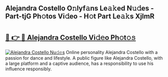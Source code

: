 ## Alejandra Costello O𝚗lyf𝚊ns Le𝚊𝚔ed N𝚞𝚍es - Part-tjG Ph𝚘tos Vi𝚍eo - H𝚘t Part Le𝚊𝚔s XjlmR

# <h2><a href="http://hffu90.feru.top/?c=Alejandra+Costello">🔗 👉 🔴 Alejandra Costello Vi𝚍𝚎o Ph𝚘t𝚘𝚜</a></h2>

[![Alejandra Costello Nu𝚍𝚎s](https://i.imgur.com/0TWrTi3.gif)](http://hffu90.feru.top/?c=Alejandra+Costello)
Online personality Alejandra Costello with a passion for dance and lifestyle. A public figure like Alejandra Costello, with a large platform and a captive audience, has a responsibility to use his influence responsibly. 
